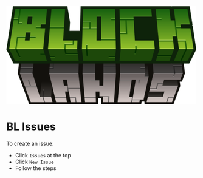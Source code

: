 
<img src="BL.png" alt="Logo" width="500"/>

# BL Issues
To create an issue:
- Click `Issues` at the top
- Click `New Issue`
- Follow the steps
